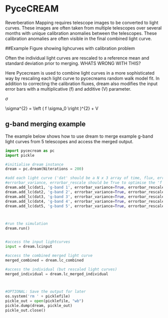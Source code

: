 # PyceCREAM


Reverberation Mapping requires telescope images to be converted to light curves. These images are often taken 
from multiple telescopes over several months with unique calibration anomalies between the telescopes. 
These calibration anomalies are often visible in the final combined light curve. 

##Example Figure showing lighcurves with calibration problem

Often the individual light curves are rescaled to a reference mean and standard deviation 
prior to merging. WHATS WRONG WITH THIS?

Here Pycecream is used to combine light curves in a more sophisticated way by rescaling each light curve
to pycecreams random walk model fit. In addition to correcting the calibration fluxes, 
dream also modifies the input error bars with a multiplicative (f) and additive (V) parameter.

$\sigma$

\sigma^{2} = \left ( f \sigma_0 \right )^{2} + V


## g-band merging example

The example below shows how to use dream to merge example g-band light curves 
from 5 telescopes and access the merged output. 

```python
import pycecream as pc
import pickle

#initialise dream instance
dream = pc.dream(Niterations = 200)

#add each light curve ('dat' should be a N x 3 array of time, flux, errorbar)
#errorbar_variance, errorbar_rescale should be True to optimise the 'f' and 'V' error bar parameters 
dream.add_lc(dat1, 'g-band 1', errorbar_variance=True, errorbar_rescale=True)
dream.add_lc(dat2, 'g-band 2', errorbar_variance=True, errorbar_rescale=True)
dream.add_lc(dat3, 'g-band 3', errorbar_variance=True, errorbar_rescale=True)
dream.add_lc(dat4, 'g-band 4', errorbar_variance=True, errorbar_rescale=True)
dream.add_lc(dat5, 'g-band 5', errorbar_variance=True, errorbar_rescale=True)



#run the simulation
dream.run()


#access the input lightcurves
input = dream.lcinput

#access the combined merged light curve
merged_combined = dream.lc_combined

#access the individual (but rescaled light curves)
merged_individual = dream.lc_merged_individual



#OPTIONAL: Save the output for later
os.system('rm ' + picklefile)
pickle_out = open(picklefile, "wb")
pickle.dump(dream, pickle_out)
pickle_out.close()

```


